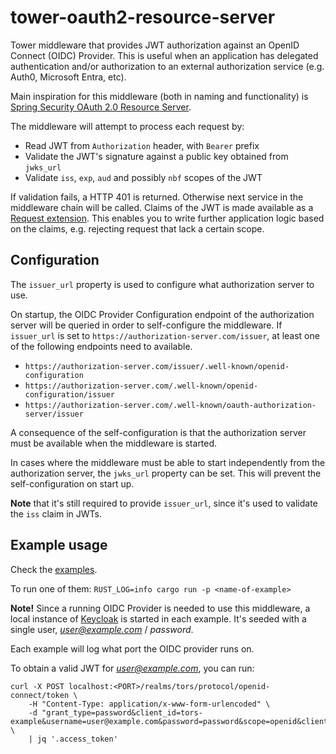 # tower-oauth2-resource-server

Tower middleware that provides JWT authorization against an OpenID Connect (OIDC) Provider.
This is useful when an application has delegated authentication and/or authorization to an external authorization service (e.g. Auth0, Microsoft Entra, etc).

Main inspiration for this middleware (both in naming and functionality) is [Spring Security OAuth 2.0 Resource Server](https://docs.spring.io/spring-security/reference/servlet/oauth2/resource-server/index.html).

The middleware will attempt to process each request by:
 - Read JWT from `Authorization` header, with `Bearer` prefix
 - Validate the JWT's signature against a public key obtained from `jwks_url`
 - Validate `iss`, `exp`, `aud` and possibly `nbf` scopes of the JWT

If validation fails, a HTTP 401 is returned.
Otherwise next service in the middleware chain will be called.
Claims of the JWT is made available as a [Request extension](https://docs.rs/http/latest/http/struct.Extensions.html).
This enables you to write further application logic based on the claims, e.g. rejecting request that lack a certain scope.

## Configuration

The `issuer_url` property is used to configure what authorization server to use.

On startup, the OIDC Provider Configuration endpoint of the authorization server will be queried in order to self-configure the middleware.
If `issuer_url` is set to `https://authorization-server.com/issuer`, at least one of the following endpoints need to available.

 - `https://authorization-server.com/issuer/.well-known/openid-configuration`
 - `https://authorization-server.com/.well-known/openid-configuration/issuer`
 - `https://authorization-server.com/.well-known/oauth-authorization-server/issuer`

A consequence of the self-configuration is that the authorization server must be available when the middleware is started.

In cases where the middleware must be able to start independently from the authorization server, the `jwks_url` property can be set.
This will prevent the self-configuration on start up.

**Note** that it's still required to provide `issuer_url`, since it's used to validate the `iss` claim in JWTs.

## Example usage

Check the [examples](./examples/).

To run one of them: `RUST_LOG=info cargo run -p <name-of-example>`

**Note!** Since a running OIDC Provider is needed to use this middleware, a local instance of [Keycloak](https://www.keycloak.org/) is started in each example.
It's seeded with a single user, *user@example.com* / *password*.

Each example will log what port the OIDC provider runs on.

To obtain a valid JWT for *user@example.com*, you can run:

```text
curl -X POST localhost:<PORT>/realms/tors/protocol/openid-connect/token \
    -H "Content-Type: application/x-www-form-urlencoded" \
    -d "grant_type=password&client_id=tors-example&username=user@example.com&password=password&scope=openid&client_secret=SGkkbV1nCLfKfr0Zxyig6isRgT1RdK2q" \
    | jq '.access_token'
```
